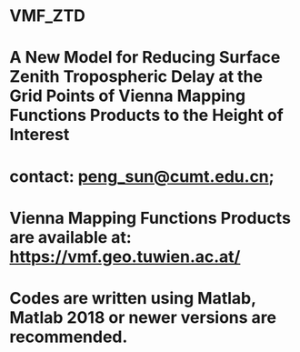# VMF_ZTD
# A New Model for Reducing Surface Zenith Tropospheric Delay at the Grid Points of Vienna Mapping Functions Products to the Height of Interest
# contact: peng_sun@cumt.edu.cn; 
# Vienna Mapping Functions Products are available at: https://vmf.geo.tuwien.ac.at/
# Codes are written using Matlab, Matlab 2018 or newer versions are recommended.
